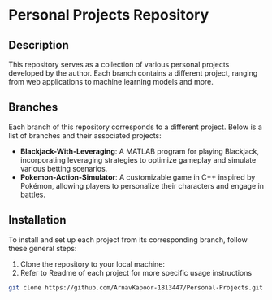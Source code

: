 # Personal Projects Repository

## Description
This repository serves as a collection of various personal projects developed by the author. Each branch contains a different project, ranging from web applications to machine learning models and more.

## Branches
Each branch of this repository corresponds to a different project. Below is a list of branches and their associated projects:

- **Blackjack-With-Leveraging**: A MATLAB program for playing Blackjack, incorporating leveraging strategies to optimize gameplay and simulate various betting scenarios.
- **Pokemon-Action-Simulator**: A customizable game in C++ inspired by Pokémon, allowing players to personalize their characters and engage in battles. 

## Installation
To install and set up each project from its corresponding branch, follow these general steps:
1. Clone the repository to your local machine:
2. Refer to Readme of each project for more specific usage instructions

```bash
git clone https://github.com/ArnavKapoor-1813447/Personal-Projects.git

